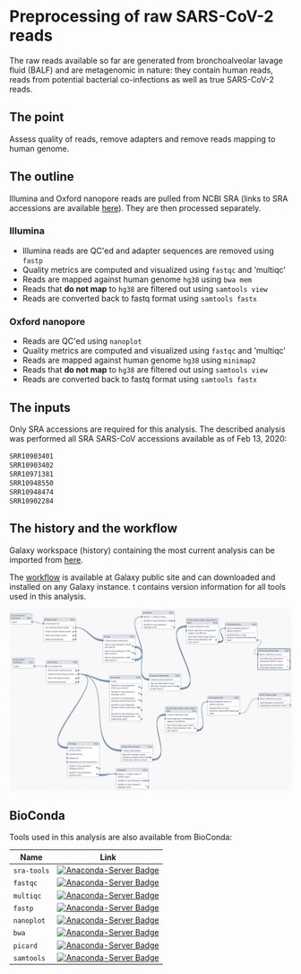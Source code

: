 # Preprocessing of raw SARS-CoV-2 reads

The raw reads available so far are generated from bronchoalveolar lavage fluid (BALF) and are metagenomic in nature: they contain human reads, reads from potential bacterial co-infections as well as true SARS-CoV-2 reads.

## The point

Assess quality of reads, remove adapters and remove reads mapping to human genome.

## The outline

Illumina and Oxford nanopore reads are pulled from NCBI SRA (links to SRA accessions are available [here](https://www.ncbi.nlm.nih.gov/genbank/sars-cov-2-seqs/)). They are then processed separately.

### Illumina

 - Illumina reads are QC'ed and adapter sequences are removed using `fastp`
 - Quality metrics are computed and visualized using `fastqc`  and 'multiqc'
 - Reads are mapped against human genome `hg38` using `bwa mem`
 - Reads that **do not map** to `hg38` are filtered out using `samtools view`
 - Reads are converted back to fastq format using `samtools fastx`

### Oxford nanopore

 - Reads are QC'ed using `nanoplot`
 - Quality metrics are computed and visualized using `fastqc`  and 'multiqc'
 - Reads are mapped against human genome `hg38` using `minimap2`
 - Reads that **do not map** to `hg38` are filtered out using `samtools view`
 - Reads are converted back to fastq format using `samtools fastx`

## The inputs

Only SRA accessions are required for this analysis. The described analysis was performed all SRA SARS-CoV accessions available as of Feb 13, 2020:

```
SRR10903401
SRR10903402
SRR10971381
SRR10948550
SRR10948474
SRR10902284
```

## The history and the workflow

Galaxy workspace (history) containing the most current analysis can be imported from [here](https://usegalaxy.org/u/aun1/h/ncov-pp).

The [workflow](https://usegalaxy.org/u/aun1/w/ncov-pp) is available at Galaxy public site and can downloaded and installed on any Galaxy instance. t contains version information for all tools used in this analysis. 

![](pp_wf.png)

## BioConda

Tools used in this analysis are also available from BioConda:

| Name | Link |
|------|----------------|
| `sra-tools` | [![Anaconda-Server Badge](https://anaconda.org/bioconda/sra-tools/badges/version.svg)](https://anaconda.org/bioconda/sra-tools) |
| `fastqc` | [![Anaconda-Server Badge](https://anaconda.org/bioconda/fastqc/badges/version.svg)](https://anaconda.org/bioconda/fastqc) |
| `multiqc` | [![Anaconda-Server Badge](https://anaconda.org/bioconda/multiqc/badges/version.svg)](https://anaconda.org/bioconda/multiqc) |
| `fastp` | [![Anaconda-Server Badge](https://anaconda.org/bioconda/fastp/badges/version.svg)](https://anaconda.org/bioconda/fastp) |
| `nanoplot` | [![Anaconda-Server Badge](https://anaconda.org/bioconda/nanoplot/badges/version.svg)](https://anaconda.org/bioconda/nanoplot) |
| `bwa` | [![Anaconda-Server Badge](https://anaconda.org/bioconda/bwa/badges/version.svg)](https://anaconda.org/bioconda/bwa) |
| `picard` | [![Anaconda-Server Badge](https://anaconda.org/bioconda/picard/badges/version.svg)](https://anaconda.org/bioconda/picard) |
| `samtools` | [![Anaconda-Server Badge](https://anaconda.org/bioconda/samtools/badges/version.svg)](https://anaconda.org/bioconda/samtools) |


